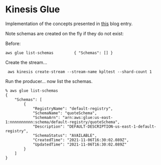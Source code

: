 # Kinesis Glue

Implementation of the concepts presented in [this](https://aws.amazon.com/blogs/big-data/validate-evolve-and-control-schemas-in-amazon-msk-and-amazon-kinesis-data-streams-with-aws-glue-schema-registry/) blog entry.

Note schemas are created on the fly if they do not exist:

Before:

``
aws glue list-schemas        
{
"Schemas": []
}
``

Create the stream...

```
 aws kinesis create-stream --stream-name kpltest --shard-count 1
```

Run the producer... now list the schemas.

```
% aws glue list-schemas
{
    "Schemas": [
        {
            "RegistryName": "default-registry",
            "SchemaName": "quoteSchema",
            "SchemaArn": "arn:aws:glue:us-east-1:nnnnnnnnnn:schema/default-registry/quoteSchema",
            "Description": "DEFAULT-DESCRIPTION-us-east-1-default-registry",
            "SchemaStatus": "AVAILABLE",
            "CreatedTime": "2021-11-06T16:30:02.089Z",
            "UpdatedTime": "2021-11-06T16:30:02.089Z"
        }
    ]
}
```
